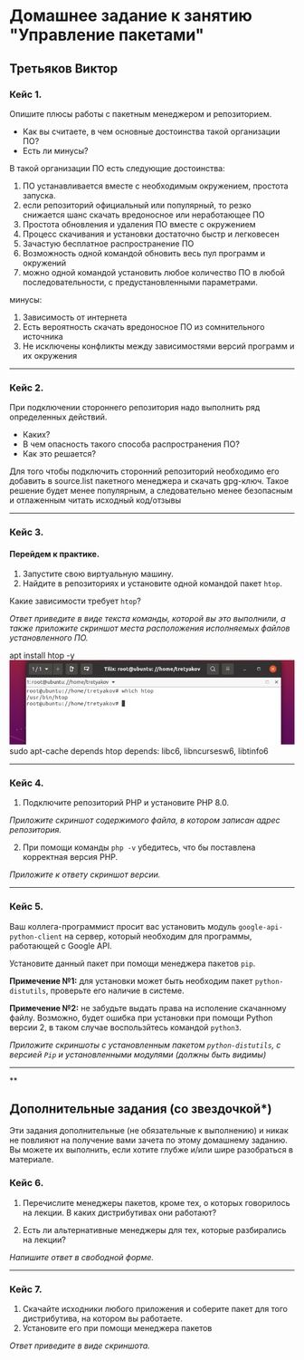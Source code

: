 # Домашнее задание к занятию "Управление пакетами"

Третьяков Виктор
---

### Кейс 1.

Опишите плюсы работы с пакетным менеджером и репозиторием.

* Как вы считаете, в чем основные достоинства такой организации ПО?
* Есть ли минусы?

В такой организации ПО есть следующие достоинства: 
1. ПО устанавливается вместе с необходимым окружением, простота запуска.
2. если репозиторий официальный или популярный, то резко снижается шанс скачать вредоносное  или неработающее ПО
3. Простота обновления и удаления ПО вместе с окружением
4. Процесс скачивания и установки достаточно быстр и легковесен
5. Зачастую бесплатное распространение ПО
6. Возможность одной командой обновить весь пул программ и окружений
7. можно одной командой установить любое количество ПО в любой последовательности, с предустановленными параметрами.

минусы: 
1. Зависимость от интернета
2. Есть вероятность скачать вредоносное ПО из сомнительного источника
3. Не исключены конфликты между зависимостями версий программ и их окружения

---

### Кейс 2.

При подключении стороннего репозитория надо выполнить ряд определенных действий.

* Каких?
* В чем опасность такого способа распространения ПО?
* Как это решается?

Для того чтобы подключить сторонний репозиторий необходимо его добавить в source.list пакетного менеджера и скачать gpg-ключ.
Такое решение будет менее популярным, а следовательно менее безопасным и отлаженным
читать исходный код/отзывы

---

### Кейс 3.

#### Перейдем к практике.

1. Запустите свою виртуальную машину.
2. Найдите в репозиториях и установите одной командой пакет `htop`.

Какие зависимости требует `htop`?

*Ответ приведите в виде текста команды, которой вы это выполнили, а также приложите скриншот места расположения исполняемых файлов установленного ПО.*

apt install htop -y
![](/images/3-02/task1.png "1 скрин 1 задания")
sudo apt-cache depends htop
depends: libc6, libncursesw6, libtinfo6

---

### Кейс 4.

1. Подключите репозиторий PHP и установите PHP 8.0.

*Приложите скриншот содержимого файла, в котором записан адрес репозитория.*

2. При помощи команды `php -v` убедитесь, что бы поставлена корректная версия PHP.

*Приложите к ответу скриншот версии.*

---

### Кейс 5.

Ваш коллега-программист просит вас установить модуль `google-api-python-client` на сервер, который необходим для программы, работающей с Google API.

Установите данный пакет при помощи менеджера пакетов `pip`.

**Примечение №1:** для установки может быть необходим пакет `python-distutils`, проверьте его наличие в системе.

**Примечение №2:** не забудьте выдать права на исполение скачанному файлу. Возможно, будет ошибка при установки при помощи Python версии 2, в таком случае воспользйтесь командой `python3`.

*Приложите скриншоты  с установленным пакетом `python-distutils`, с версией `Pip` и установленными модулями (должны быть видимы)*

---

**

## Дополнительные задания (со звездочкой*)
Эти задания дополнительные (не обязательные к выполнению) и никак не повлияют на получение вами зачета по этому домашнему заданию. Вы можете их выполнить, если хотите глубже и/или шире разобраться в материале.

### Кейс 6.

1. Перечислите менеджеры пакетов, кроме тех, о которых говорилось на лекции.
В каких дистрибутивах они работают?

2. Есть ли альтернативные менеджеры для тех, которые разбирались на лекции?

*Напишите ответ в свободной форме.*

---

### Кейс 7.

1. Скачайте исходники любого приложения и соберите пакет для того дистрибутива, на котором вы работаете.
2. Установите его при помощи менеджера пакетов

*Ответ приведите в виде скриншота.*
